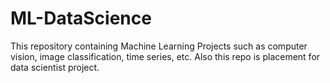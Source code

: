 # ML-DataScience
This repository containing Machine Learning Projects such as computer vision, image classification, time series, etc. Also this repo is placement for data scientist project.

